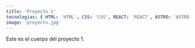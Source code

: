 ```yaml
---
title: 'Proyecto 1'
tecnologias: { HTML: 'HTML', CSS: 'CSS', REACT: 'REACT', ASTRO: 'ASTRO', JS: 'JS' }
image: 'proyecto.jpg'
---
```


Este es el cuerpo del proyecto 1.
